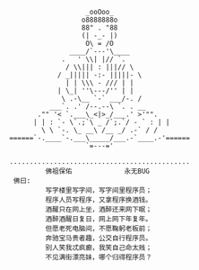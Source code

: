                                               _ooOoo_
                                             o8888888o
                                             88" . "88
                                             (| -_- |)
                                              O\ = /O
                                          ____/`---'\____
                                        .   ' \\| |// `.
                                         / \\||| : |||// \
                                       / _||||| -:- |||||- \
                                         | | \\\ - /// | |
                                       | \_| ''\---/'' | |
                                        \ .-\__ `-` ___/-. /
                                     ___`. .' /--.--\ `. . __
                                  ."" '< `.___\_<|>_/___.' >'"".
                                 | | : `- \`.;`\ _ /`;.`/ - ` : | |
                                   \ \ `-. \_ __\ /__ _/ .-` / /
                           ======`-.____`-.___\_____/___.-`____.-'======
                                              `=---='
                   
                           .............................................
                                    佛祖保佑             永无BUG
                            佛曰:
                                    写字楼里写字间，写字间里程序员；
                                    程序人员写程序，又拿程序换酒钱。
                                    酒醒只在网上坐，酒醉还来网下眠；
                                    酒醉酒醒日复日，网上网下年复年。
                                    但愿老死电脑间，不愿鞠躬老板前；
                                    奔驰宝马贵者趣，公交自行程序员。
                                    别人笑我忒疯癫，我笑自己命太贱；
                                    不见满街漂亮妹，哪个归得程序员？
                   